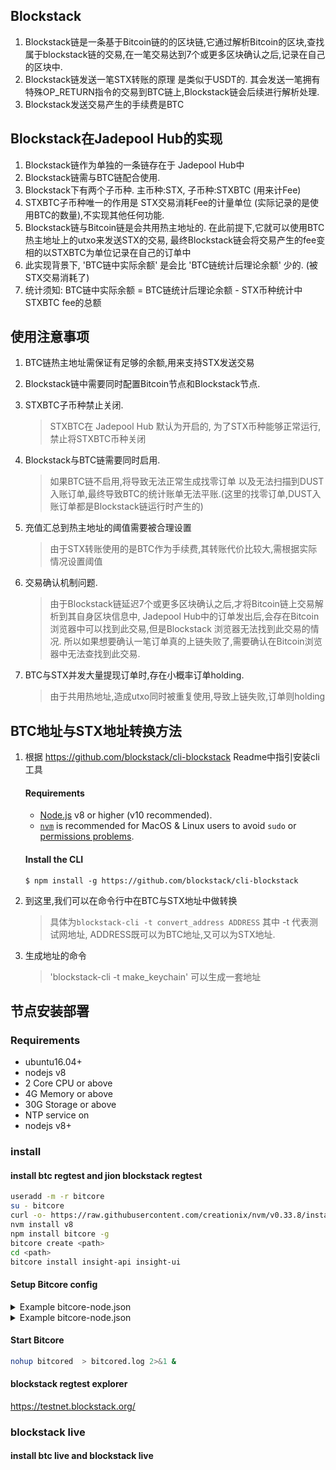 ## Blockstack
1. Blockstack链是一条基于Bitcoin链的的区块链,它通过解析Bitcoin的区块,查找属于blockstack链的交易,在一笔交易达到7个或更多区块确认之后,记录在自己的区块中.
2. Blockstack链发送一笔STX转账的原理 是类似于USDT的. 其会发送一笔拥有特殊OP_RETURN指令的交易到BTC链上,Blockstack链会后续进行解析处理.
3. Blockstack发送交易产生的手续费是BTC

## Blockstack在Jadepool Hub的实现
1. Blockstack链作为单独的一条链存在于 Jadepool Hub中
2. Blockstack链需与BTC链配合使用. 
3. Blockstack下有两个子币种. 主币种:STX,  子币种:STXBTC (用来计Fee)
4. STXBTC子币种唯一的作用是 STX交易消耗Fee的计量单位 (实际记录的是使用BTC的数量),不实现其他任何功能.
5. Blockstack链与Bitcoin链是会共用热主地址的. 在此前提下,它就可以使用BTC热主地址上的utxo来发送STX的交易, 最终Blockstack链会将交易产生的fee变相的以STXBTC为单位记录在自己的订单中
6. 此实现背景下, 'BTC链中实际余额' 是会比 'BTC链统计后理论余额' 少的. (被STX交易消耗了)
7. 统计须知: BTC链中实际余额 = BTC链统计后理论余额 - STX币种统计中STXBTC fee的总额

## 使用注意事项 
1. BTC链热主地址需保证有足够的余额,用来支持STX发送交易
2. Blockstack链中需要同时配置Bitcoin节点和Blockstack节点.
3. STXBTC子币种禁止关闭.  

   >STXBTC在 Jadepool Hub 默认为开启的, 为了STX币种能够正常运行,禁止将STXBTC币种关闭

4. Blockstack与BTC链需要同时启用.

   >如果BTC链不启用,将导致无法正常生成找零订单 以及无法扫描到DUST入账订单,最终导致BTC的统计账单无法平账.(这里的找零订单,DUST入账订单都是Blockstack链运行时产生的)

5. 充值汇总到热主地址的阈值需要被合理设置

   > 由于STX转账使用的是BTC作为手续费,其转账代价比较大,需根据实际情况设置阈值

6. 交易确认机制问题.

   > 由于Blockstack链延迟7个或更多区块确认之后,才将Bitcoin链上交易解析到其自身区块信息中, Jadepool Hub中的订单发出后,会存在Bitcoin浏览器中可以找到此交易,但是Blockstack 浏览器无法找到此交易的情况. 所以如果想要确认一笔订单真的上链失败了,需要确认在Bitcoin浏览器中无法查找到此交易.

7. BTC与STX并发大量提现订单时,存在小概率订单holding.

   > 由于共用热地址,造成utxo同时被重复使用,导致上链失败,订单则holding

## BTC地址与STX地址转换方法

1. 根据 <https://github.com/blockstack/cli-blockstack> Readme中指引安装cli工具

   #### Requirements

   - [Node.js](https://nodejs.org/en/download/) v8 or higher (v10 recommended).
   - [`nvm`](https://github.com/nvm-sh/nvm) is recommended for MacOS & Linux users to avoid `sudo` or [permissions problems](https://docs.npmjs.com/resolving-eacces-permissions-errors-when-installing-packages-globally).

   #### Install the CLI

   ```
   $ npm install -g https://github.com/blockstack/cli-blockstack
   ```

2. 到这里,我们可以在命令行中在BTC与STX地址中做转换

   > 具体为`blockstack-cli -t convert_address ADDRESS`  其中 -t 代表测试网地址, ADDRESS既可以为BTC地址,又可以为STX地址.

3. 生成地址的命令

   >  'blockstack-cli -t make_keychain'  可以生成一套地址

## 节点安装部署
### Requirements

- ubuntu16.04+
- nodejs v8
- 2 Core CPU or above
- 4G Memory or above
- 30G Storage or above
- NTP service on
- nodejs v8+

### install

#### install btc regtest and jion blockstack regtest

```sh
useradd -m -r bitcore
su - bitcore
curl -o- https://raw.githubusercontent.com/creationix/nvm/v0.33.8/install.sh | bash
nvm install v8
npm install bitcore -g
bitcore create <path>
cd <path>
bitcore install insight-api insight-ui
```
#### Setup Bitcore config 
<details>
<summary>Example bitcore-node.json</summary>
<br>
```json
{
  "network": "regtest",
  "port": 3001,
  "services": [
    "bitcoind",
    "insight-api",
    "insight-ui",
    "web"
  ],
  "servicesConfig": {
    "insight-api": {
      "disableRateLimiter": true
    },
    "bitcoind": {
      "spawn": {
        "datadir": "./data",
        "exec": "/home/bitcore/.nvm/versions/node/<version>/lib/node_modules/bitcore/node_modules/bitcore-node/bin/bitcoind"
      }
    }
  }
}
```
</details>

<details>
<summary>Example bitcore-node.json</summary>
<br>
```
$ cat << EOF > ~/<path>/data/bitcoind.conf
regtest=1
server=1
rpcbind=[0.0.0.0:18332](http://0.0.0.0:18332/)
rpcuser=blockstack
rpcpassword=blockstacksystem
txindex=1
listen=1
rpcserialversion=0
EOF
```
</details>

#### Start Bitcore
```sh
nohup bitcored  > bitcored.log 2>&1 &
```

#### blockstack regtest explorer
https://testnet.blockstack.org/


### blockstack live
#### install btc live and  blockstack live



